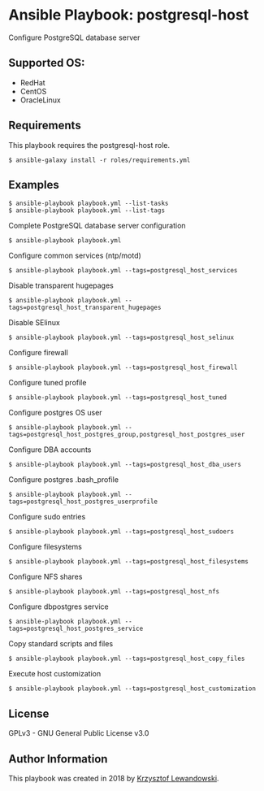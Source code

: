 Ansible Playbook: postgresql-host
=================================

Configure PostgreSQL database server

Supported OS:
-------------
* RedHat
* CentOS
* OracleLinux

Requirements
------------

This playbook requires the postgresql-host role.

`$ ansible-galaxy install -r roles/requirements.yml`

Examples
--------

    $ ansible-playbook playbook.yml --list-tasks
    $ ansible-playbook playbook.yml --list-tags

Complete PostgreSQL database server configuration

    $ ansible-playbook playbook.yml

Configure common services (ntp/motd)

    $ ansible-playbook playbook.yml --tags=postgresql_host_services

Disable transparent hugepages

    $ ansible-playbook playbook.yml --tags=postgresql_host_transparent_hugepages

Disable SElinux

    $ ansible-playbook playbook.yml --tags=postgresql_host_selinux

Configure firewall

    $ ansible-playbook playbook.yml --tags=postgresql_host_firewall

Configure tuned profile

    $ ansible-playbook playbook.yml --tags=postgresql_host_tuned

Configure postgres OS user

    $ ansible-playbook playbook.yml --tags=postgresql_host_postgres_group,postgresql_host_postgres_user
	
Configure DBA accounts

    $ ansible-playbook playbook.yml --tags=postgresql_host_dba_users

Configure postgres .bash_profile

    $ ansible-playbook playbook.yml --tags=postgresql_host_postgres_userprofile

Configure sudo entries

    $ ansible-playbook playbook.yml --tags=postgresql_host_sudoers

Configure filesystems

    $ ansible-playbook playbook.yml --tags=postgresql_host_filesystems

Configure NFS shares

    $ ansible-playbook playbook.yml --tags=postgresql_host_nfs

Configure dbpostgres service

    $ ansible-playbook playbook.yml --tags=postgresql_host_postgres_service

Copy standard scripts and files

    $ ansible-playbook playbook.yml --tags=postgresql_host_copy_files

Execute host customization

    $ ansible-playbook playbook.yml --tags=postgresql_host_customization

	
License
-------

GPLv3 - GNU General Public License v3.0

Author Information
------------------

This playbook was created in 2018 by [Krzysztof Lewandowski](mailto:Krzysztof.Lewandowski@fastmail.fm).


